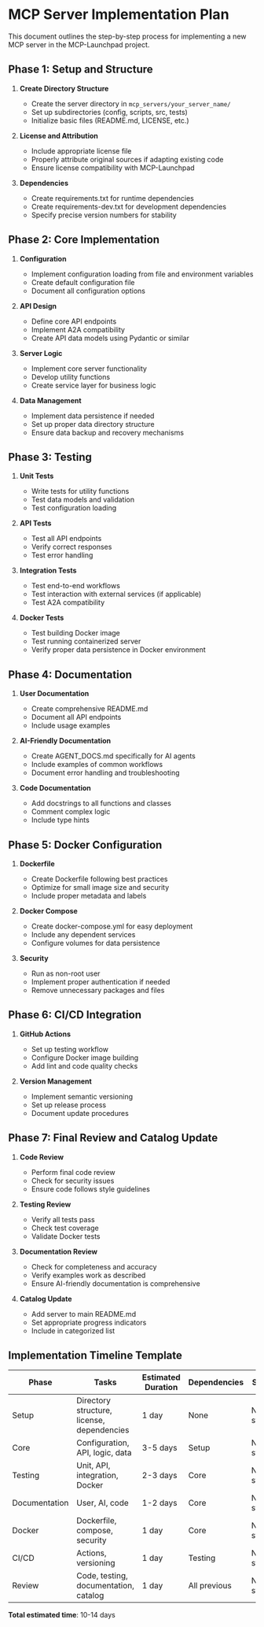 # MCP Server Implementation Plan

This document outlines the step-by-step process for implementing a new MCP server in the MCP-Launchpad project.

## Phase 1: Setup and Structure

1. **Create Directory Structure**
   - Create the server directory in `mcp_servers/your_server_name/`
   - Set up subdirectories (config, scripts, src, tests)
   - Initialize basic files (README.md, LICENSE, etc.)

2. **License and Attribution**
   - Include appropriate license file
   - Properly attribute original sources if adapting existing code
   - Ensure license compatibility with MCP-Launchpad

3. **Dependencies**
   - Create requirements.txt for runtime dependencies
   - Create requirements-dev.txt for development dependencies
   - Specify precise version numbers for stability

## Phase 2: Core Implementation

1. **Configuration**
   - Implement configuration loading from file and environment variables
   - Create default configuration file
   - Document all configuration options

2. **API Design**
   - Define core API endpoints
   - Implement A2A compatibility
   - Create API data models using Pydantic or similar

3. **Server Logic**
   - Implement core server functionality
   - Develop utility functions
   - Create service layer for business logic

4. **Data Management**
   - Implement data persistence if needed
   - Set up proper data directory structure
   - Ensure data backup and recovery mechanisms

## Phase 3: Testing

1. **Unit Tests**
   - Write tests for utility functions
   - Test data models and validation
   - Test configuration loading

2. **API Tests**
   - Test all API endpoints
   - Verify correct responses
   - Test error handling

3. **Integration Tests**
   - Test end-to-end workflows
   - Test interaction with external services (if applicable)
   - Test A2A compatibility

4. **Docker Tests**
   - Test building Docker image
   - Test running containerized server
   - Verify proper data persistence in Docker environment

## Phase 4: Documentation

1. **User Documentation**
   - Create comprehensive README.md
   - Document all API endpoints
   - Include usage examples

2. **AI-Friendly Documentation**
   - Create AGENT_DOCS.md specifically for AI agents
   - Include examples of common workflows
   - Document error handling and troubleshooting

3. **Code Documentation**
   - Add docstrings to all functions and classes
   - Comment complex logic
   - Include type hints

## Phase 5: Docker Configuration

1. **Dockerfile**
   - Create Dockerfile following best practices
   - Optimize for small image size and security
   - Include proper metadata and labels

2. **Docker Compose**
   - Create docker-compose.yml for easy deployment
   - Include any dependent services
   - Configure volumes for data persistence

3. **Security**
   - Run as non-root user
   - Implement proper authentication if needed
   - Remove unnecessary packages and files

## Phase 6: CI/CD Integration

1. **GitHub Actions**
   - Set up testing workflow
   - Configure Docker image building
   - Add lint and code quality checks

2. **Version Management**
   - Implement semantic versioning
   - Set up release process
   - Document update procedures

## Phase 7: Final Review and Catalog Update

1. **Code Review**
   - Perform final code review
   - Check for security issues
   - Ensure code follows style guidelines

2. **Testing Review**
   - Verify all tests pass
   - Check test coverage
   - Validate Docker tests

3. **Documentation Review**
   - Check for completeness and accuracy
   - Verify examples work as described
   - Ensure AI-friendly documentation is comprehensive

4. **Catalog Update**
   - Add server to main README.md
   - Set appropriate progress indicators
   - Include in categorized list

## Implementation Timeline Template

| Phase | Tasks | Estimated Duration | Dependencies | Status |
|-------|-------|-------------------|--------------|--------|
| Setup | Directory structure, license, dependencies | 1 day | None | Not started |
| Core | Configuration, API, logic, data | 3-5 days | Setup | Not started |
| Testing | Unit, API, integration, Docker | 2-3 days | Core | Not started |
| Documentation | User, AI, code | 1-2 days | Core | Not started |
| Docker | Dockerfile, compose, security | 1 day | Core | Not started |
| CI/CD | Actions, versioning | 1 day | Testing | Not started |
| Review | Code, testing, documentation, catalog | 1 day | All previous | Not started |

**Total estimated time**: 10-14 days 